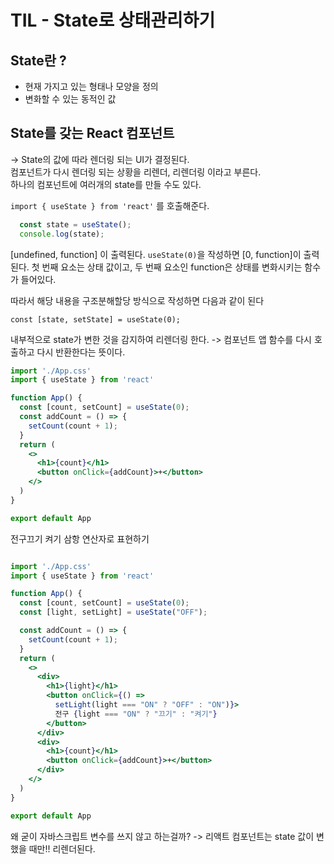 # TIL - State로 상태관리하기

## State란 ?
- 현재 가지고 있는 형태나 모양을 정의 
- 변화할 수 있는 동적인 값


## State를 갖는 React 컴포넌트
-> State의 값에 따라 렌더링 되는 UI가 결정된다.  
컴포넌트가 다시 렌더링 되는 상황을 리렌더, 리렌더링 이라고 부른다.   
하나의 컴포넌트에 여러개의 state를 만들 수도 있다.   

`import { useState } from 'react'` 를 호출해준다.

```jsx
  const state = useState();
  console.log(state);
```
[undefined, function] 이 출력된다.
`useState(0)`을 작성하면 [0, function]이 출력된다.
첫 번째 요소는 상태 값이고, 
두 번째 요소인 function은 상태를 변화시키는 함수가 들어있다.

따라서 해당 내용을 구조분해할당 방식으로 작성하면 다음과 같이 된다

`const [state, setState] = useState(0);`


내부적으로 state가 변한 것을 감지하여 리렌더링 한다. 
-> 컴포넌트 앱 함수를 다시 호출하고 다시 반환한다는 뜻이다. 

```jsx
import './App.css'
import { useState } from 'react'

function App() {
  const [count, setCount] = useState(0);
  const addCount = () => {
    setCount(count + 1);
  }
  return (
    <>
      <h1>{count}</h1>
      <button onClick={addCount}>+</button>
    </>
  )
}

export default App
```

전구끄기 켜기 삼항 연산자로 표현하기
```jsx

import './App.css'
import { useState } from 'react'

function App() {
  const [count, setCount] = useState(0);
  const [light, setLight] = useState("OFF");

  const addCount = () => {
    setCount(count + 1);
  }
  return (
    <>
      <div>
        <h1>{light}</h1>
        <button onClick={() =>
          setLight(light === "ON" ? "OFF" : "ON")}>
          전구 {light === "ON" ? "끄기" : "켜기"}
        </button>
      </div>
      <div>
        <h1>{count}</h1>
        <button onClick={addCount}>+</button>
      </div>
    </>
  )
}

export default App
```

왜 굳이 자바스크립트 변수를 쓰지 않고 하는걸까?
-> 리액트 컴포넌트는 state 값이 변했을 때만!! 리렌더된다. 


